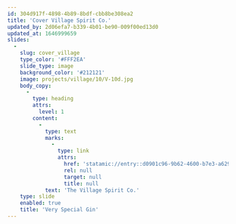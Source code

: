 ```yaml
---
id: 304d917f-4898-4b89-8bdf-cbb8be308ea2
title: 'Cover Village Spirit Co.'
updated_by: 2d06efa7-b339-4b01-be90-009f00ed13d0
updated_at: 1646999659
slides:
  -
    slug: cover_village
    type_color: '#FFF2EA'
    slide_type: image
    background_color: '#212121'
    image: projects/village/10/V-10d.jpg
    body_copy:
      -
        type: heading
        attrs:
          level: 1
        content:
          -
            type: text
            marks:
              -
                type: link
                attrs:
                  href: 'statamic://entry::d0901c96-9b62-4600-b7e3-a629d4e18c4a'
                  rel: null
                  target: null
                  title: null
            text: 'The Village Spirit Co.'
    type: slide
    enabled: true
    title: 'Very Special Gin'
---
```

